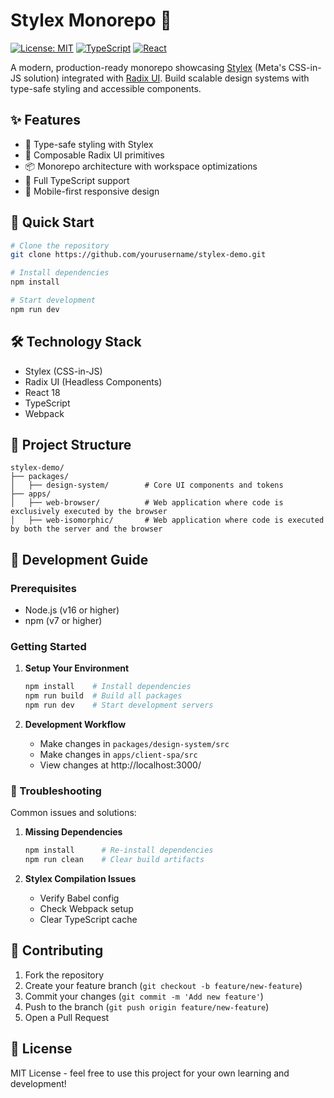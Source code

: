 # Stylex Monorepo 🎨

[![License: MIT](https://img.shields.io/badge/License-MIT-blue.svg)](https://opensource.org/licenses/MIT)
[![TypeScript](https://img.shields.io/badge/TypeScript-4.9+-blue)](https://www.typescriptlang.org/)
[![React](https://img.shields.io/badge/React-18.2+-blue)](https://reactjs.org/)

A modern, production-ready monorepo showcasing [Stylex](https://stylexjs.org/) (Meta's CSS-in-JS solution) integrated with [Radix UI](https://www.radix-ui.com/). Build scalable design systems with type-safe styling and accessible components.

## ✨ Features

- 🎯 Type-safe styling with Stylex
- 🧩 Composable Radix UI primitives
- 📦 Monorepo architecture with workspace optimizations
- 🔧 Full TypeScript support
- 📱 Mobile-first responsive design

## 🚀 Quick Start

```bash
# Clone the repository
git clone https://github.com/yourusername/stylex-demo.git

# Install dependencies
npm install

# Start development
npm run dev
```

## 🛠️ Technology Stack

- Stylex (CSS-in-JS)
- Radix UI (Headless Components)
- React 18
- TypeScript
- Webpack

## 📁 Project Structure

```
stylex-demo/
├── packages/
│   ├── design-system/        # Core UI components and tokens
├── apps/
│   ├── web-browser/          # Web application where code is exclusively executed by the browser
│   ├── web-isomorphic/       # Web application where code is executed by both the server and the browser
```

## 📝 Development Guide

### Prerequisites

- Node.js (v16 or higher)
- npm (v7 or higher)

### Getting Started

1. **Setup Your Environment**

   ```bash
   npm install    # Install dependencies
   npm run build  # Build all packages
   npm run dev    # Start development servers
   ```

2. **Development Workflow**
   - Make changes in `packages/design-system/src`
   - Make changes in `apps/client-spa/src`
   - View changes at http://localhost:3000/

### 🐛 Troubleshooting

Common issues and solutions:

1. **Missing Dependencies**

   ```bash
   npm install      # Re-install dependencies
   npm run clean    # Clear build artifacts
   ```

2. **Stylex Compilation Issues**
   - Verify Babel config
   - Check Webpack setup
   - Clear TypeScript cache

## 🤝 Contributing

1. Fork the repository
2. Create your feature branch (`git checkout -b feature/new-feature`)
3. Commit your changes (`git commit -m 'Add new feature'`)
4. Push to the branch (`git push origin feature/new-feature`)
5. Open a Pull Request

## 📄 License

MIT License - feel free to use this project for your own learning and development!
